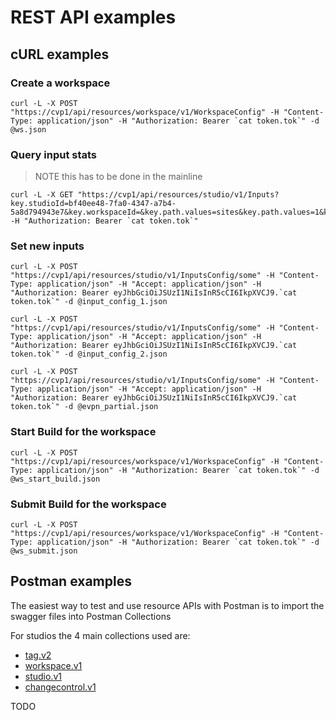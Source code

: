 # REST API examples

## cURL examples

### Create a workspace

```shell
curl -L -X POST "https://cvp1/api/resources/workspace/v1/WorkspaceConfig" -H "Content-Type: application/json" -H "Authorization: Bearer `cat token.tok`" -d @ws.json
```

### Query input stats

> NOTE this has to be done in the mainline

```shell
curl -L -X GET "https://cvp1/api/resources/studio/v1/Inputs?key.studioId=bf40ee48-7fa0-4347-a7b4-5a8d794943e7&key.workspaceId=&key.path.values=sites&key.path.values=1&key.path.values=inputs&key.path.values=sitesGroup&key.path.values=devices&key.path.values=0&key.path.values=inputs&key.path.values=devicesGroup&key.path.values=interfaceRanges&key.path.values=8" -H "Authorization: Bearer `cat token.tok`"
```

### Set new inputs

```shell
curl -L -X POST "https://cvp1/api/resources/studio/v1/InputsConfig/some" -H "Content-Type: application/json" -H "Accept: application/json" -H "Authorization: Bearer eyJhbGciOiJSUzI1NiIsInR5cCI6IkpXVCJ9.`cat token.tok`" -d @input_config_1.json
```

```shell
curl -L -X POST "https://cvp1/api/resources/studio/v1/InputsConfig/some" -H "Content-Type: application/json" -H "Accept: application/json" -H "Authorization: Bearer eyJhbGciOiJSUzI1NiIsInR5cCI6IkpXVCJ9.`cat token.tok`" -d @input_config_2.json
```

```shell
curl -L -X POST "https://cvp1/api/resources/studio/v1/InputsConfig/some" -H "Content-Type: application/json" -H "Accept: application/json" -H "Authorization: Bearer eyJhbGciOiJSUzI1NiIsInR5cCI6IkpXVCJ9.`cat token.tok`" -d @evpn_partial.json
```

### Start Build for the workspace

```shell
curl -L -X POST "https://cvp1/api/resources/workspace/v1/WorkspaceConfig" -H "Content-Type: application/json" -H "Authorization: Bearer `cat token.tok`" -d @ws_start_build.json
```

### Submit Build for the workspace

```shell
curl -L -X POST "https://cvp1/api/resources/workspace/v1/WorkspaceConfig" -H "Content-Type: application/json" -H "Authorization: Bearer `cat token.tok`" -d @ws_submit.json
```

## Postman examples

The easiest way to test and use resource APIs with Postman is to import the swagger files into Postman Collections

For studios the 4 main collections used are:

- [tag.v2](https://github.com/aristanetworks/cloudvision-apis/blob/trunk/arista/tag.v2/services.gen.swagger.json)
- [workspace.v1](https://github.com/aristanetworks/cloudvision-apis/blob/trunk/arista/workspace.v1/services.gen.swagger.json)
- [studio.v1](https://github.com/aristanetworks/cloudvision-apis/blob/trunk/arista/studio.v1/services.gen.swagger.json)
- [changecontrol.v1](https://github.com/aristanetworks/cloudvision-apis/blob/trunk/arista/changecontrol.v1/services.gen.swagger.json)

TODO <add examples>

